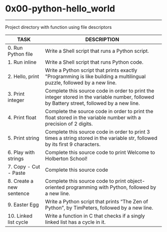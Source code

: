 # 0x00-python-hello_world
- - -
Project directory with function using file descriptors

| TASK | DESCRIPTION |
| ------ | ------ |
|0. Run Python file|Write a Shell script that runs a Python script.|
|1. Run inline|Write a Shell script that runs Python code.|
|2. Hello, print |Write a Python script that prints exactly "Programming is like building a multilingual puzzle, followed by a new line.|
|3. Print integer|Complete this source code in order to print the integer stored in the variable number, followed by Battery street, followed by a new line.|
|4. Print float|Complete the source code in order to print the float stored in the variable number with a precision of 2 digits.|
|5. Print string|Complete this source code in order to print 3 times a string stored in the variable str, followed by its first 9 characters.|
|6. Play with strings|Complete this source code to print Welcome to Holberton School!|
|7. Copy - Cut - Paste|Complete this source code|
|8. Create a new sentence|Complete this source code to print object-oriented programming with Python, followed by a new line.|
|9. Easter Egg|Write a Python script that prints “The Zen of Python”, by TimPeters, followed by a new line.|
|10. Linked list cycle|Write a function in C that checks if a singly linked list has a cycle in it.|


